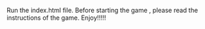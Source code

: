 Run the index.html file.
Before starting the game , please read the instructions of the game.
Enjoy!!!!!
